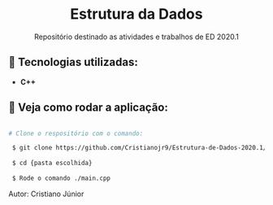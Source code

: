 <h1 align="center">
    Estrutura da Dados
</h1> 

<p align="center">
  Repositório destinado as atividades e trabalhos de ED 2020.1
</p>

:wrench: Tecnologias utilizadas:
----------------------
- **C++**

## :pushpin: Veja como rodar a aplicação:

```bash

# Clone o respositório com o comando:

 $ git clone https://github.com/Cristianojr9/Estrutura-de-Dados-2020.1/
 
 $ cd {pasta escolhida}
 
 $ Rode o comando ./main.cpp 
  ```

Autor: Cristiano Júnior
